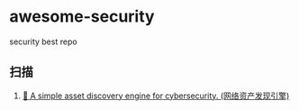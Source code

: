 # awesome-security
security best repo

## 扫描

1. [🚀 A simple asset discovery engine for cybersecurity. (网络资产发现引擎)](https://github.com/w-digital-scanner/w12scan)
